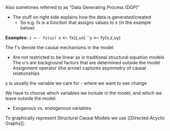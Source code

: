 

Also sometimes referred to as "Data Generating Process (DGP)"
- The stuff on right side explains how the data is generated/created
	- So e.g. fx is a function that assigns values to x (in the example below)

**Examples:**
``z <-- fz(uz)
``x <-- fx(z,ux)
``y <-- fy(x,z,uy)

The f's denote the causal mechanisms in the model
- Are not restricted to be linear as in traditional structural equation models
The u's are background factors that are determined outside the model
Assignment operator (the arrow) captures asymmetry of causal relationships

y is usually the variable we care for - where we want to see change


We have to choose which variables we include in the model, and which we leave outside the model. 
- Exogenous vs. endogenous variables

To graphically represent Structural Causal Models we use [[Directed Acyclic Graphs]]. 